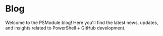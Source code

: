 # Blog

Welcome to the PSModule blog! Here you'll find the latest news, updates, and insights related to PowerShell + GitHub development.
